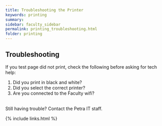 ```yaml
---
title: Troubleshooting the Printer
keywords: printing
summary: 
sidebar: faculty_sidebar
permalink: printing_troubleshooting.html
folder: printing
---
```


## Troubleshooting

If you test page did not print, check the following before asking for tech help:

1. Did you print in black and white?
2. Did you select the correct printer?
3. Are you connected to the Faculty wifi?

<br/>
Still having trouble? Contact the Petra IT staff.

{% include links.html %}
